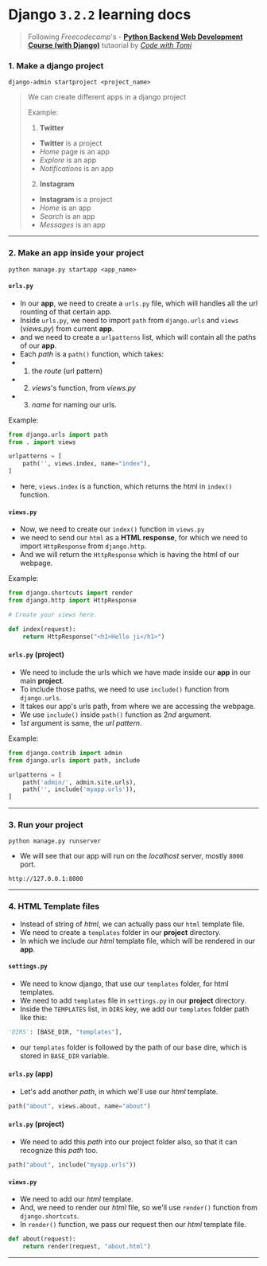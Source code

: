 # Django `3.2.2` learning docs

> Following *Freecodecamp*'s -  **[Python Backend Web Development Course (with Django)](https://www.youtube.com/watch?v=jBzwzrDvZ18)** tutaorial by [*Code with Tomi*](https://www.youtube.com/c/CodeWithTomi)


### 1. Make a django project

```
django-admin startproject <project_name>
```

> We can create different apps in a django project
> 
> Example:
> 
> 1. **Twitter**
> 
> -   **Twitter** is a project
> -   _Home_ page is an app
> -   _Explore_ is an app
> -   _Notifications_ is an app
> 
> 2. **Instagram**
> 
> -   **Instagram** is a project
> -   _Home_ is an app
> -   _Search_ is an app
> -   _Messages_ is an app

---

### 2. Make an app inside your project

```
python manage.py startapp <app_name>
```

#### `urls.py`

-   In our **app**, we need to create a `urls.py` file, which will handles all the url rounting of that certain app.
-   Inside `urls.py`, we need to import `path` from `django.urls` and `views` (_views.py_) from current **app**.
-   and we need to create a `urlpatterns` list, which will contain all the paths of our **app**.
-   Each _path_ is a `path()` function, which takes:
-   1. the _route_ (url pattern)
-   2. _views_'s function, from _views.py_
-   3. _name_ for naming our urls.

Example:

```python
from django.urls import path
from . import views

urlpatterns = [
    path('', views.index, name="index"),
]
```

-   here, `views.index` is a function, which returns the html in `index()` function.

#### `views.py`

-   Now, we need to create our `index()` function in `views.py`
-   we need to send our `html` as a **HTML response**, for which we need to import `HttpResponse` from `django.http`.
-   And we will return the `HttpResponse` which is having the html of our webpage.

Example:

```python
from django.shortcuts import render
from django.http import HttpResponse

# Create your views here.

def index(request):
    return HttpResponse("<h1>Hello ji</h1>")
```

#### `urls.py` (project)

-   We need to include the urls which we have made inside our **app** in our main **project**.
-   To include those paths, we need to use `include()` function from `django.urls`.
-   It takes our app's urls path, from where we are accessing the webpage.
-   We use `include()` inside `path()` function as $2nd$ argument.
-   $1st$ argument is same, the _url pattern_.

Example:

```python
from django.contrib import admin
from django.urls import path, include

urlpatterns = [
    path('admin/', admin.site.urls),
    path('', include('myapp.urls')),
]
```

---

### 3. Run your project

```
python manage.py runserver
```

-   We will see that our app will run on the _localhost_ server, mostly `8000` port.

```
http://127.0.0.1:8000
```

---

### 4. HTML Template files

-   Instead of string of _html_, we can actually pass our `html` template file.
-   We need to create a `templates` folder in our **project** directory.
-   In which we include our _html_ template file, which will be rendered in our **app**.

#### `settings.py`

-   We need to know django, that use our `templates` folder, for html templates.
-   We need to add `templates` file in `settings.py` in our **project** directory.
-   Inside the `TEMPLATES` list, in `DIRS` key, we add our `templates` folder path like this:

```python
'DIRS': [BASE_DIR, "templates"],
```

-   our `templates` folder is followed by the path of our base dire, which is stored in `BASE_DIR` variable.

#### `urls.py` (app)

-   Let's add another _path_, in which we'll use our _html_ template.

```python
path("about", views.about, name="about")
```

#### `urls.py` (project)

-   We need to add this _path_ into our project folder also, so that it can recognize this _path_ too.

```python
path("about", include("myapp.urls"))
```

#### `views.py`

-   We need to add our _html_ template.
-   And, we need to render our _html_ file, so we'll use `render()` function from `django.shortcuts`.
-   In `render()` function, we pass our request then our _html_ template file.

```python
def about(request):
    return render(request, "about.html")
```

---
